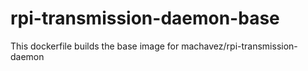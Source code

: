 # rpi-transmission-daemon-base

This dockerfile builds the base image for machavez/rpi-transmission-daemon

